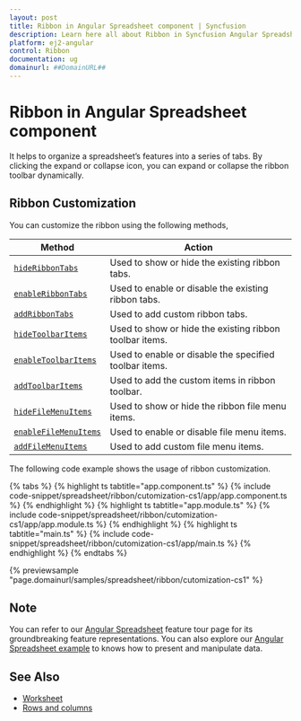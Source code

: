 ```yaml
---
layout: post
title: Ribbon in Angular Spreadsheet component | Syncfusion
description: Learn here all about Ribbon in Syncfusion Angular Spreadsheet component of Syncfusion Essential JS 2 and more.
platform: ej2-angular
control: Ribbon 
documentation: ug
domainurl: ##DomainURL##
---
```


# Ribbon in Angular Spreadsheet component

It helps to organize a spreadsheet’s features into a series of tabs. By clicking the expand or collapse icon, you can expand or collapse the ribbon toolbar dynamically.

## Ribbon Customization

You can customize the ribbon using the following methods,

| Method | Action |
|-------|---------|
| [`hideRibbonTabs`](https://ej2.syncfusion.com/angular/documentation/api/spreadsheet/#hideribbontabs) | Used to show or hide the existing ribbon tabs. |
| [`enableRibbonTabs`](https://ej2.syncfusion.com/angular/documentation/api/spreadsheet/#enableribbontabs) | Used to enable or disable the existing ribbon tabs. |
| [`addRibbonTabs`](https://ej2.syncfusion.com/angular/documentation/api/spreadsheet/#addribbontabs) | Used to add custom ribbon tabs. |
| [`hideToolbarItems`](https://ej2.syncfusion.com/angular/documentation/api/spreadsheet/#hidetoolbaritems) | Used to show or hide the existing ribbon toolbar items. |
| [`enableToolbarItems`](https://ej2.syncfusion.com/angular/documentation/api/spreadsheet/#enabletoolbaritems) | Used to enable or disable the specified toolbar items. |
| [`addToolbarItems`](https://ej2.syncfusion.com/angular/documentation/api/spreadsheet/#addtoolbaritems) | Used to add the custom items in ribbon toolbar. |
| [`hideFileMenuItems`](https://ej2.syncfusion.com/angular/documentation/api/spreadsheet/#hidefilemenuitems) | Used to show or hide the ribbon file menu items. |
| [`enableFileMenuItems`](https://ej2.syncfusion.com/angular/documentation/api/spreadsheet/#enablefilemenuitems) | Used to enable or disable file menu items. |
| [`addFileMenuItems`](https://ej2.syncfusion.com/angular/documentation/api/spreadsheet/#addfilemenuitems) | Used to add custom file menu items. |

The following code example shows the usage of ribbon customization.

{% tabs %}
{% highlight ts tabtitle="app.component.ts" %}
{% include code-snippet/spreadsheet/ribbon/cutomization-cs1/app/app.component.ts %}
{% endhighlight %}
{% highlight ts tabtitle="app.module.ts" %}
{% include code-snippet/spreadsheet/ribbon/cutomization-cs1/app/app.module.ts %}
{% endhighlight %}
{% highlight ts tabtitle="main.ts" %}
{% include code-snippet/spreadsheet/ribbon/cutomization-cs1/app/main.ts %}
{% endhighlight %}
{% endtabs %}
  
{% previewsample "page.domainurl/samples/spreadsheet/ribbon/cutomization-cs1" %}

## Note

You can refer to our [Angular Spreadsheet](https://www.syncfusion.com/angular-ui-components/angular-spreadsheet) feature tour page for its groundbreaking feature representations. You can also explore our [Angular Spreadsheet example](https://ej2.syncfusion.com/angular/demos/#/material/spreadsheet/default) to knows how to present and manipulate data.

## See Also

* [Worksheet](./worksheet)
* [Rows and columns](./rows-and-columns)

